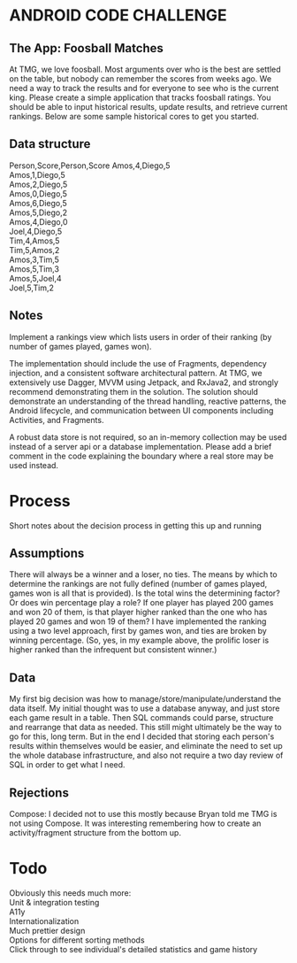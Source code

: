 # ANDROID CODE CHALLENGE
## The App: Foosball Matches
At TMG, we love foosball. Most arguments over who is the best are settled on the table, but nobody can remember the scores from weeks ago. We need a way to track the results and for everyone to see who is the current king. Please create a simple application that tracks foosball ratings. You should be able to input historical results, update results, and retrieve current rankings. Below are some sample historical cores to get you started.

## Data structure
Person,Score,Person,Score
Amos,4,Diego,5  
Amos,1,Diego,5  
Amos,2,Diego,5  
Amos,0,Diego,5  
Amos,6,Diego,5  
Amos,5,Diego,2  
Amos,4,Diego,0  
Joel,4,Diego,5  
Tim,4,Amos,5  
Tim,5,Amos,2  
Amos,3,Tim,5  
Amos,5,Tim,3  
Amos,5,Joel,4  
Joel,5,Tim,2  

## Notes
Implement a rankings view which lists users in order of their ranking (by number of games played, games won).

The implementation should include the use of Fragments, dependency injection, and a consistent software architectural pattern. At TMG, we extensively use Dagger, MVVM using Jetpack, and RxJava2, and strongly recommend demonstrating them in the solution. The solution should demonstrate an understanding of the thread handling, reactive patterns, the Android lifecycle, and communication between UI components including Activities, and Fragments.

A robust data store is not required, so an in-memory collection may be used instead of a server api or a database implementation. Please add a brief comment in the code explaining the boundary where a real store may be used instead.

# Process
Short notes about the decision process in getting this up and running

## Assumptions
There will always be a winner and a loser, no ties.
The means by which to determine the rankings are not fully defined (number of games played, games won is all that is provided). Is the total wins the determining factor? Or does win percentage play a role? If one player has played 200 games and won 20 of them, is that player higher ranked than the one who has played 20 games and won 19 of them? I have implemented the ranking using a two level approach, first by games won, and ties are broken by winning percentage. (So, yes, in my example above, the prolific loser is higher ranked than the infrequent but consistent winner.)

## Data
My first big decision was how to manage/store/manipulate/understand the data itself. My initial thought was to use a database anyway, and just store each game result in a table. Then SQL commands could parse, structure and rearrange that data as needed. This still might ultimately be the way to go for this, long term. But in the end I decided that storing each person's results within themselves would be easier, and eliminate the need to set up the whole database infrastructure, and also not require a two day review of SQL in order to get what I need.

## Rejections
Compose: I decided not to use this mostly because Bryan told me TMG is not using Compose. It was interesting remembering how to create an activity/fragment structure from the bottom up.

# Todo
Obviously this needs much more:  
Unit & integration testing  
A11y  
Internationalization  
Much prettier design  
Options for different sorting methods  
Click through to see individual's detailed statistics and game history  

